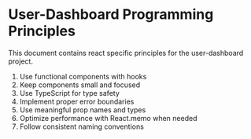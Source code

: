# User-Dashboard Programming Principles

This document contains react specific principles for the user-dashboard project.

1. Use functional components with hooks
2. Keep components small and focused
3. Use TypeScript for type safety
4. Implement proper error boundaries
5. Use meaningful prop names and types
6. Optimize performance with React.memo when needed
7. Follow consistent naming conventions
